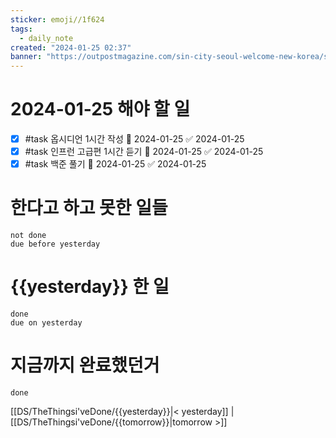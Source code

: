 ```yaml
---
sticker: emoji//1f624
tags:
  - daily_note
created: "2024-01-25 02:37"
banner: "https://outpostmagazine.com/sin-city-seoul-welcome-new-korea/seoul-skyline-photo/"
---
```


# 2024-01-25 해야 할 일

- [x] #task 옵시디언 1시간 작성 📅 2024-01-25 ✅ 2024-01-25
- [x] #task 인프런 고급편 1시간 듣기 📅 2024-01-25 ✅ 2024-01-25
- [x] #task 백준 풀기 📅 2024-01-25 ✅ 2024-01-25
# 한다고 하고 못한 일들
```tasks
not done
due before yesterday
```
# {{yesterday}} 한 일
```tasks
done
due on yesterday
```
# 지금까지 완료했던거 
```tasks
done
```
[[DS/TheThingsi'veDone/{{yesterday}}|< yesterday]] | [[DS/TheThingsi'veDone/{{tomorrow}}|tomorrow >]]